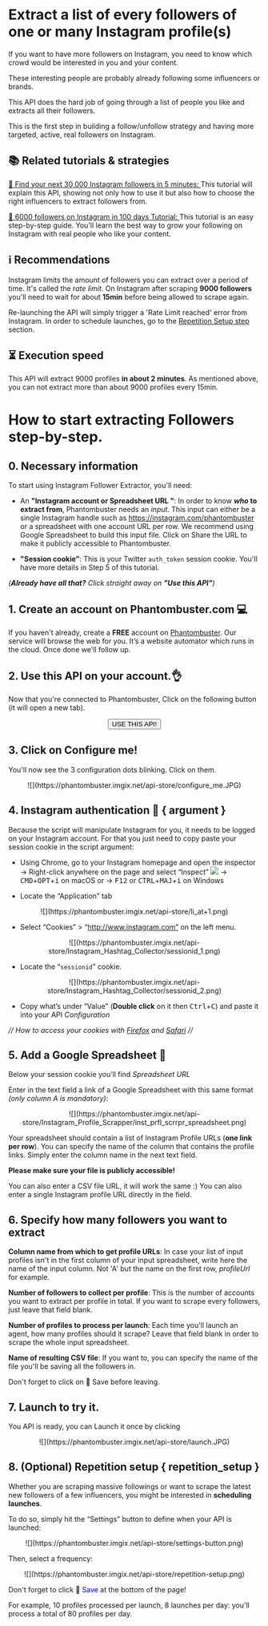 # Extract a list of every followers of one or many Instagram profile(s)

If you want to have more followers on Instagram, you need to know which crowd would be interested in you and your content. 

These interesting people are probably already following some influencers or brands. 

This API does the hard job of going through a list of people you like and extracts all their followers. 

This is the first step in building a follow/unfollow strategy and having more targeted, active, real followers on Instagram.

## 📚 Related tutorials & strategies

[📜 Find your next 30,000 Instagram followers in 5 minutes: ](https://blog.phantombuster.com/find-your-next-30-000-instagram-followers-in-5-minutes-ce482cf079cb) This tutorial will explain this API, showing not only how to use it but also how to choose the right influencers to extract followers from.

[📜 6000 followers on Instagram in 100 days Tutorial: ](https://blog.phantombuster.com/6000-instagram-followers-in-100-days-a-realistic-and-achievable-instagram-automation-process-9965e2324162) This tutorial is an easy step-by-step guide. You'll learn the best way to grow your following on Instagram with real people who like your content.

## ℹ️ Recommendations

Instagram limits the amount of followers you can extract over a period of time. It's called the *rate limit*. On Instagram after scraping **9000 followers** you'll need to wait for about **15min** before being allowed to scrape again. 

Re-launching the API will simply trigger a 'Rate Limit reached' error from Instagram. In order to schedule launches, go to the [Repetition Setup step](#repetition_setup) section.

## ⏳ Execution speed

This API will extract 9000 profiles **in about 2 minutes**. As mentioned above, you can not extract more than about 9000 profiles every 15min.

# How to start extracting Followers step-by-step.

## 0. Necessary information 

To start using Instagram Follower Extractor, you'll need:

- An **"Instagram account or Spreadsheet URL "**: In order to know **_who_ to extract from**, Phantombuster needs an _input_. This input can either be a single Instagram handle such as https://instagram.com/phantombuster or a spreadsheet with one account URL per row. We recommend using Google Spreadsheet to build this input file. Click on Share the URL to make it publicly accessible to Phantombuster.

- **"Session cookie"**: This is your Twitter `auth_token` session cookie. You'll have more details in Step 5 of this tutorial.


_(**Already have all that?**  Click straight away on **"Use this API"**)_


## 1. Create an account on Phantombuster.com 💻
If you haven't already, create a **FREE** account on [Phantombuster](https://phantombuster.com/register). Our service will browse the web for you. It’s a website automator which runs in the cloud. Once done we'll follow up.


## 2. Use this API on your account.👌
Now that you're connected to Phantombuster, Click on the following button (it will open a new tab).

<center><button type="button" class="btn btn-warning callToAction" onclick="useThisApi()">USE THIS API!</button></center>

## 3. Click on Configure me!
You'll now see the 3 configuration dots blinking. Click on them.

<center>![](https://phantombuster.imgix.net/api-store/configure_me.JPG)</center>


## 4. Instagram authentication 🔑 { argument }
Because the script will manipulate Instagram for you, it needs to be logged on your Instagram account. For that you just need to copy paste your session cookie in the script argument:
* Using Chrome, go to your Instagram homepage and open the inspector
→ Right-click anywhere on the page and select “Inspect” ![](https://phantombuster.imgix.net/api-store/Inspect+browser.png)
→ <kbd>CMD</kbd>+<kbd>OPT</kbd>+<kbd>i</kbd> on macOS
or
→ <kbd>F12</kbd> or <kbd>CTRL</kbd>+<kbd>MAJ</kbd>+<kbd>i</kbd> on Windows

* Locate the “Application” tab

<center>![](https://phantombuster.imgix.net/api-store/li_at+1.png)</center>

* Select “Cookies” > “http://www.instagram.com” on the left menu.

<center>![](https://phantombuster.imgix.net/api-store/Instagram_Hashtag_Collector/sessionid_1.png)</center>

* Locate the “`sessionid`” cookie.

<center>![](https://phantombuster.imgix.net/api-store/Instagram_Hashtag_Collector/sessionid_2.png)</center/>

* Copy what’s under “Value” (**Double click** on it then <kbd>Ctrl</kbd>+<kbd>C</kbd>) and paste it into your API _Configuration_

_// How to access your cookies with <a href="https://developer.mozilla.org/en-US/docs/Tools/Storage_Inspector" target="_blank">Firefox</a> and <a href="https://www.macobserver.com/tmo/article/see_full_cookie_details_in_safari_5.1" target="_blank">Safari</a> //_

## 5. Add a Google Spreadsheet 📑
Below your session cookie you’ll find _Spreadsheet URL_

Enter in the text field a link of a Google Spreadsheet with this same format _(only column A is mandatory)_:
<center>![](https://phantombuster.imgix.net/api-store/Instagram_Profile_Scrapper/inst_prfl_scrrpr_spreadsheet.png)</center>

Your spreadsheet should contain a list of Instagram Profile URLs (**one link per row**).
You can specify the name of the column that contains the profile links. Simply enter the column name in the next text field.

**Please make sure your file is publicly accessible!**

You can also enter a CSV file URL, it will work the same :)
You can also enter a single Instagram profile URL directly in the field.

## 6. Specify how many followers you want to extract

**Column name from which to get profile URLs**: In case your list of input profiles isn't in the first column of your input spreadsheet, write here the name of the input column. Not 'A' but the name on the first row, _profileUrl_ for example.

**Number of followers to collect per profile**: This is the number of accounts you want to extract per profile in total. If you want to scrape every followers, just leave that field blank.

**Number of profiles to process per launch**: Each time you'll launch an agent, how many profiles should it scrape? Leave that field blank in order to scrape the whole input spreadsheet.

**Name of resulting CSV file**: If you want to, you can specify the name of the file you'll be saving all the followers in.

Don't forget to click on 💾 Save before leaving.

## 7. Launch to try it.

You API is ready, you can Launch it once by clicking

<center>![](https://phantombuster.imgix.net/api-store/launch.JPG)</center>

## 8. (Optional) Repetition setup { repetition_setup }

Whether you are scraping massive followings or want to scrape the latest new followers of a few influencers, you might be interested in **scheduling launches**.

To do so, simply hit the “Settings” button to define when your API is launched:

<center>![](https://phantombuster.imgix.net/api-store/settings-button.png)</center>

Then, select a frequency:

<center>![](https://phantombuster.imgix.net/api-store/repetition-setup.png)</center>

Don't forget to click 💾 <span style="color:blue">Save</span> at the bottom of the page!

For example, 10 profiles processed per launch, 8 launches per day: you'll process a total of 80 profiles per day.